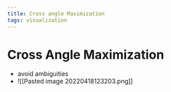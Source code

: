```yaml
---
title: Cross angle Maximization
tags: visualization
---
```


# Cross Angle Maximization
- avoid ambiguities
- ![[Pasted image 20220418123203.png]]
























